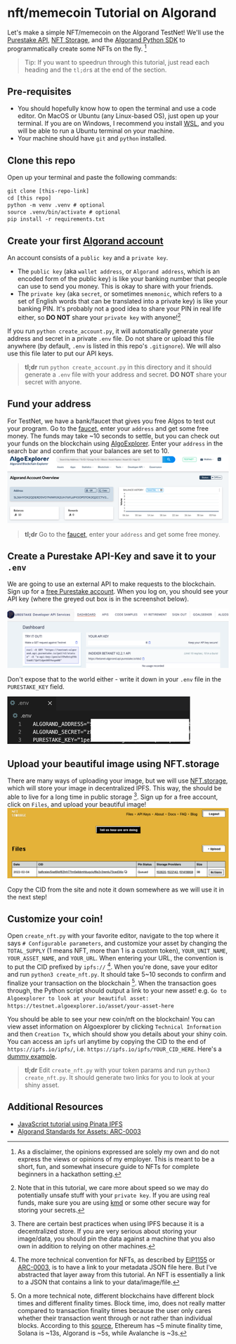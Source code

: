 # nft/memecoin Tutorial on Algorand

Let's make a simple NFT/memecoin on the Algorand TestNet! We'll use the [Purestake API](https://www.purestake.com/), [NFT Storage](https://nft.storage/#getting-started), and the [Algorand Python SDK](https://github.com/algorand/py-algorand-sdk) to programmatically create some NFTs on the fly. [^disclaimer]

> Tip: If you want to speedrun through this tutorial, just read each heading and the `tl;dr`s at the end of the section.

## Pre-requisites
* You should hopefully know how to open the terminal and use a code editor. On MacOS or Ubuntu (any Linux-based OS), just open up your terminal. If you are on Windows, I recommend you install [WSL](https://docs.microsoft.com/en-us/windows/wsl/install), and you will be able to run a Ubuntu terminal on your machine. 
* Your machine should have `git` and `python` installed. 

## Clone this repo 
Open up your terminal and paste the following commands:
```
git clone [this-repo-link]
cd [this repo]
python -m venv .venv # optional
source .venv/bin/activate # optional
pip install -r requirements.txt
```

## Create your first [Algorand account](https://developer.algorand.org/docs/get-details/accounts/)
An account consists of a `public key` and a `private key`. 
* The `public key` (aka `wallet address`, or `Algorand address`, which is an encoded form of the public key) is like your banking number that people can use to send you money. This is okay to share with your friends.
* The `private key` (aka `secret`, or sometimes `mnemonic`, which refers to a set of English words that can be translated into a private key) is like your banking PIN. It's probably not a good idea to share your PIN in real life either, so **DO NOT** share your `private key` with anyone![^1]

If you run `python create_account.py`, it will automatically generate your address and secret in a private `.env` file. Do not share or upload this file anywhere (by default, `.env` is listed in this repo's `.gitignore`). We will also use this file later to put our API keys.

> **tl;dr** run `python create_account.py` in this directory and it should generate a `.env` file with your address and secret. **DO NOT** share your secret with anyone. 

## Fund your address
For TestNet, we have a bank/faucet that gives you free Algos to test out your program. Go to the [faucet](https://bank.testnet.algorand.network/), enter your `address` and get some free money. The funds may take ~10 seconds to settle, but you can check out your funds on the blockchain using [AlgoExplorer](https://testnet.algoexplorer.io/). Enter your `address` in the search bar and confirm that your balances are set to 10. 
![algoexplorer screenshot](img/algoexplorer.png)

> **tl;dr** Go to the [faucet](https://bank.testnet.algorand.network/), enter your `address` and get some free money. 

## Create a Purestake API-Key and save it to your `.env`
We are going to use an external API to make requests to the blockchain. Sign up for a [free Purestake account](https://developer.purestake.io/). When you log on, you should see your API key (where the greyed out box is in the screenshot below). 

![purestake screenshot](img/purestake-api.png)

Don't expose that to the world either - write it down in your `.env` file in the `PURESTAKE_KEY` field. 

![env file screenshot](img/env-file.png)

## Upload your beautiful image using NFT.storage
There are many ways of uploading your image, but we will use [NFT.storage](https://nft.storage/), which will store your image in decentralized IPFS. This way, the should be able to live for a long time in public storage [^2]. Sign up for a free account, click on `Files`, and upload your beautiful image!
![nft storage screenshot](img/nftstorage.png)

Copy the CID from the site and note it down somewhere as we will use it in the next step!

## Customize your coin!
Open `create_nft.py` with your favorite editor, navigate to the top where it says `# Configurable parameters`, and customize your asset by changing the `TOTAL_SUPPLY` (1 means NFT, more than 1 is a custom token), `YOUR_UNIT_NAME`, `YOUR_ASSET_NAME`, and `YOUR_URL`. When entering your URL, the convention is to put the CID prefixed by `ipfs://` [^3]. When you're done, save your editor and run `python3 create_nft.py`. It should take 5~10 seconds to confirm and finalize your transaction on the blockchain [^4]. When the transaction goes through, the Python script should output a link to your new asset! e.g. `Go to Algoexplorer to look at your beautiful asset: https://testnet.algoexplorer.io/asset/your-asset-here`


You should be able to see your new coin/nft on the blockchain! You can view asset information on Algoexplorer by clicking `Technical Information` and then `Creation Tx`, which should show you details about your shiny coin. You can access an `ipfs` url anytime by copying the CID to the end of `https://ipfs.io/ipfs/`, i.e. `https://ipfs.io/ipfs/YOUR_CID_HERE`. Here's a [dummy example](https://ipfs.io/ipfs/bafkreiey5jxe6ilpf62lnh77tm5ejbbmhbugzjuf6p2v3remlu73ced34q). 

> **tl;dr** Edit `create_nft.py` with your token params and run `python3 create_nft.py`. It should generate two links for you to look at your shiny asset.

## Additional Resources
* [JavaScript tutorial using Pinata IPFS](https://developer.algorand.org/solutions/minting-nfts-on-algorand-using-ipfs/)
* [Algorand Standards for Assets: ARC-0003](https://github.com/algorandfoundation/ARCs/blob/main/ARCs/arc-0003.md)


[^disclaimer]: As a disclaimer, the opinions expressed are solely my own and do not express the views or opinions of my employer. This is meant to be a short, fun, and somewhat insecure guide to NFTs for complete beginners in a hackathon setting.

[^1]: Note that in this tutorial, we care more about speed so we may do potentially unsafe stuff with your `private key`. If you are using real funds, make sure you are using [kmd](https://developer.algorand.org/docs/clis/kmd/) or some other secure way for storing your secrets.

[^2]: There are certain best practices when using IPFS because it is a decentralized store. If you are very serious about storing your image/data, you should pin the data against a machine that you also own in addition to relying on other machines. 

[^3]: The more technical convention for NFTs, as described by [EIP1155](https://eips.ethereum.org/EIPS/eip-1155) or [ARC-0003](https://github.com/algorandfoundation/ARCs/blob/main/ARCs/arc-0003.md), is to have a link to your metadata JSON file here. But I've abstracted that layer away from this tutorial. An NFT is essentially a link to a JSON that contains a link to your data/image/file.

[^4]: On a more technical note, different blockchains have different block times and different finality times. Block time, imo, does not really matter compared to transaction finality times because the user only cares whether their transaction went through or not rather than individual blocks. According to this [source](https://www.dfinitycommunity.com/internet-computer-vs-layer-1-blockchains/#:~:text=Solana%20uses%20%22Optimistic%20Confirmation%22%20that,its%20Proof%20of%20Stake%20consensus.), Ethereum has \~5 minute finality time, Solana is \~13s, Algorand is \~5s, while Avalanche is \~3s.
